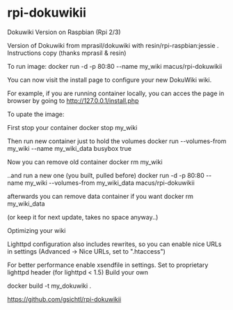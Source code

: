 # rpi-dokuwikii

Dokuwiki Version on Raspbian (Rpi 2/3)

Version of Dokuwiki from mprasil/dokuwiki with resin/rpi-raspbian:jessie .
Instructions copy (thanks mprasil & resin)

To run image:
docker run -d -p 80:80 --name my_wiki macus/rpi-dokuwikii

You can now visit the install page to configure your new DokuWiki wiki.

For example, if you are running container locally, you can acces the page in browser by going to http://127.0.0.1/install.php

To upate the image:

First stop your container
docker stop my_wiki

Then run new container just to hold the volumes
docker run --volumes-from my_wiki --name my_wiki_data busybox true

Now you can remove old container
docker rm my_wiki

..and run a new one (you built, pulled before)
docker run -d -p 80:80 --name my_wiki --volumes-from my_wiki_data macus/rpi-dokuwikii

afterwards you can remove data container if you want
docker rm my_wiki_data

(or keep it for next update, takes no space anyway..)

Optimizing your wiki

Lighttpd configuration also includes rewrites, so you can enable nice URLs in settings (Advanced -> Nice URLs, set to ".htaccess")

For better performance enable xsendfile in settings. Set to proprietary lighttpd header (for lighttpd < 1.5)
Build your own

docker build -t my_dokuwiki .

https://github.com/gsichtl/rpi-dokuwikii
